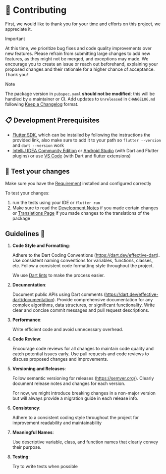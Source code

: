 # 🌱 Contributing

First, we would like to thank you for your time and efforts on this project, we appreciate it.

> [!IMPORTANT]
> At this time, we prioritize bug fixes and code quality improvements over new features. 
> Please refrain from submitting large changes to add new features, as they might
> not be merged, and exceptions may made.
> We encourage you to create an issue or reach out beforehand, 
> explaining your proposed changes and their rationale for a higher chance of acceptance. Thank you!

> [!NOTE]
> The package version in `pubspec.yaml` **should not be modified**; this will be handled by a maintainer or CI.
> Add updates to `Unreleased` in `CHANGELOG.md` following [Keep a Changelog](https://keepachangelog.com/en/1.1.0/) format.

## 📋 Development Prerequisites

- [Flutter SDK](https://docs.flutter.dev/get-started/install), which can be installed by following the instructions the
  provided link, also make sure to add it to your path so `flutter --version` and `dart --version` work
- [IntelliJ IDEA Community Edition](https://www.jetbrains.com/idea/download/)
  or [Android Studio](https://developer.android.com/studio) (with Dart and Flutter plugins) or
  use [VS Code](https://code.visualstudio.com/) (with Dart and flutter extensions)

## 🧪 Test your changes

Make sure you have the [Requirement](#-development-prerequisites) installed and configured correctly

To test your changes:

1. run the tests using your IDE or `flutter run`
2. Make sure to read the [Development Notes](#development-notes) if you made certain changes
   or [Translations Page](./doc/translation.md) if you made changes to the translations of the package

## Guidelines 📝

1. **Code Style and Formatting**:

   Adhere to the Dart Coding Conventions (https://dart.dev/effective-dart).
   Use consistent naming conventions for variables, functions, classes, etc.
   Follow a consistent code formatting style throughout the project.

   We use [Dart lints](https://dart.dev/tools/linter-rules) to make the process easier.

2. **Documentation**:

   Document public APIs using Dart comments (https://dart.dev/effective-dart/documentation).
   Provide comprehensive documentation for any complex algorithms, data structures, or significant functionality.
   Write clear and concise commit messages and pull request descriptions.

3. **Performance**:

   Write efficient code and avoid unnecessary overhead.

5. **Code Review**:

   Encourage code reviews for all changes to maintain code quality and catch potential issues early.
   Use pull requests and code reviews to discuss proposed changes and improvements.

6. **Versioning and Releases**:

   Follow semantic versioning for releases (https://semver.org/).
   Clearly document release notes and changes for each version.

   For now, we might introduce breaking changes in a non-major version but will always provide a migration
   guide in each release info.

7. **Consistency**:

   Adhere to a consistent coding style throughout the project for improvement readability and maintainability

8. **Meaningful Names**:

   Use descriptive variable, class, and function names that clearly convey their purpose.

9. **Testing**:

   Try to write tests when possible
